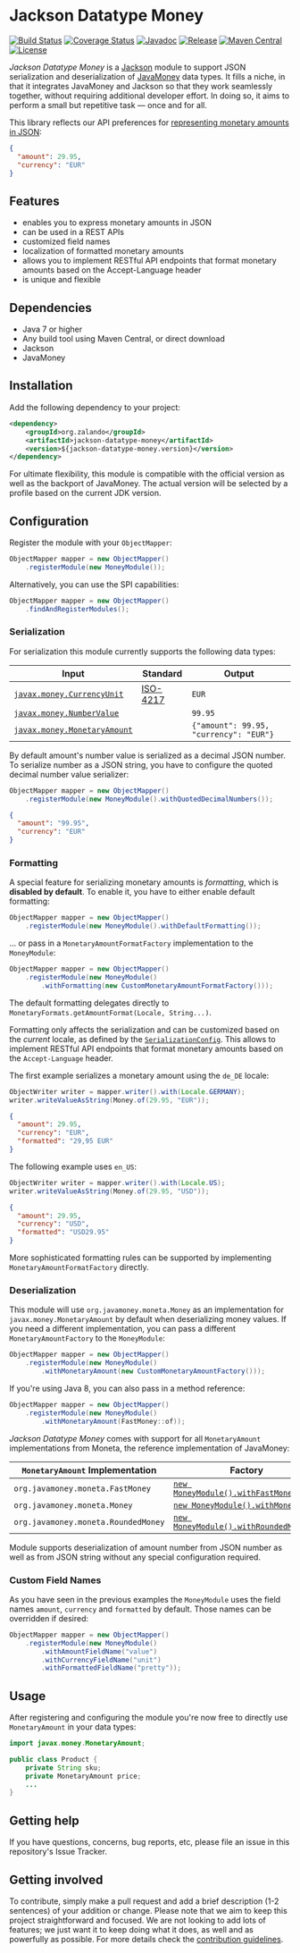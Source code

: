 # Jackson Datatype Money

[![Build Status](https://img.shields.io/travis/zalando/jackson-datatype-money/master.svg)](https://travis-ci.org/zalando/jackson-datatype-money)
[![Coverage Status](https://img.shields.io/coveralls/zalando/jackson-datatype-money/master.svg)](https://coveralls.io/r/zalando/jackson-datatype-money)
[![Javadoc](https://javadoc-emblem.rhcloud.com/doc/org.zalando/jackson-datatype-money/badge.svg)](http://www.javadoc.io/doc/org.zalando/jackson-datatype-money)
[![Release](https://img.shields.io/github/release/zalando/jackson-datatype-money.svg)](https://github.com/zalando/jackson-datatype-money/releases)
[![Maven Central](https://img.shields.io/maven-central/v/org.zalando/jackson-datatype-money.svg)](https://maven-badges.herokuapp.com/maven-central/org.zalando/jackson-datatype-money)
[![License](https://img.shields.io/badge/license-MIT-blue.svg)](https://raw.githubusercontent.com/zalando/jackson-datatype-money/master/LICENSE)


*Jackson Datatype Money* is a [Jackson](https://github.com/codehaus/jackson) module to support JSON serialization and
deserialization of [JavaMoney](https://github.com/JavaMoney/jsr354-api) data types. It fills a niche, in that it
integrates JavaMoney and Jackson so that they work seamlessly together, without requiring additional
developer effort. In doing so, it aims to perform a small but repetitive task — once and for all.

This library reflects our API preferences for [representing monetary amounts in JSON](MONEY.md):

```json
{
  "amount": 29.95,
  "currency": "EUR"
}
```

## Features
- enables you to express monetary amounts in JSON
- can be used in a REST APIs
- customized field names
- localization of formatted monetary amounts
- allows you to implement RESTful API endpoints that format monetary amounts based on the Accept-Language header
- is unique and flexible

## Dependencies
- Java 7 or higher
- Any build tool using Maven Central, or direct download
- Jackson
- JavaMoney

## Installation

Add the following dependency to your project:

```xml
<dependency>
    <groupId>org.zalando</groupId>
    <artifactId>jackson-datatype-money</artifactId>
    <version>${jackson-datatype-money.version}</version>
</dependency>
```
For ultimate flexibility, this module is compatible with the official version as well as the backport of JavaMoney. The actual version will be selected by a profile based on the current JDK version.

## Configuration

Register the module with your `ObjectMapper`:

```java
ObjectMapper mapper = new ObjectMapper()
    .registerModule(new MoneyModule());
```

Alternatively, you can use the SPI capabilities:

```java
ObjectMapper mapper = new ObjectMapper()
    .findAndRegisterModules();
```

### Serialization

For serialization this module currently supports the following data types:

| Input                                                                                                                             | Standard                                          | Output                                 |
|-----------------------------------------------------------------------------------------------------------------------------------|---------------------------------------------------|----------------------------------------|
| [`javax.money.CurrencyUnit`](https://github.com/JavaMoney/jsr354-api/blob/master/src/main/java/javax/money/CurrencyUnit.java)     | [ISO-4217](http://en.wikipedia.org/wiki/ISO_4217) | `EUR`                                  |
| [`javax.money.NumberValue`](https://github.com/JavaMoney/jsr354-api/blob/master/src/main/java/javax/money/NumberValue.java)       |                                                   | `99.95`                                |
| [`javax.money.MonetaryAmount`](https://github.com/JavaMoney/jsr354-api/blob/master/src/main/java/javax/money/MonetaryAmount.java) |                                                   | `{"amount": 99.95, "currency": "EUR"}` |


By default amount's number value is serialized as a decimal JSON number.
To serialize number as a JSON string, you have to configure the quoted decimal number value serializer:

```java
ObjectMapper mapper = new ObjectMapper()
    .registerModule(new MoneyModule().withQuotedDecimalNumbers());
```

```json
{
  "amount": "99.95",
  "currency": "EUR"
}
```

### Formatting

A special feature for serializing monetary amounts is *formatting*, which is **disabled by default**. To enable it, you
have to either enable default formatting:

```java
ObjectMapper mapper = new ObjectMapper()
    .registerModule(new MoneyModule().withDefaultFormatting());
```

... or pass in a `MonetaryAmountFormatFactory` implementation to the `MoneyModule`:

```java
ObjectMapper mapper = new ObjectMapper()
    .registerModule(new MoneyModule()
        .withFormatting(new CustomMonetaryAmountFormatFactory()));
```

The default formatting delegates directly to `MonetaryFormats.getAmountFormat(Locale, String...)`.

Formatting only affects the serialization and can be customized based on the *current* locale, as defined by the
[`SerializationConfig`](https://fasterxml.github.io/jackson-databind/javadoc/2.0.0/com/fasterxml/jackson/databind/SerializationConfig.html#with\(java.util.Locale\)). This allows to implement RESTful API endpoints
that format monetary amounts based on the `Accept-Language` header.

The first example serializes a monetary amount using the `de_DE` locale:

```java
ObjectWriter writer = mapper.writer().with(Locale.GERMANY);
writer.writeValueAsString(Money.of(29.95, "EUR"));
```

```json
{
  "amount": 29.95,
  "currency": "EUR",
  "formatted": "29,95 EUR"
}
```

The following example uses `en_US`:

```java
ObjectWriter writer = mapper.writer().with(Locale.US);
writer.writeValueAsString(Money.of(29.95, "USD"));
```

```json
{
  "amount": 29.95,
  "currency": "USD",
  "formatted": "USD29.95"
}
```

More sophisticated formatting rules can be supported by implementing `MonetaryAmountFormatFactory` directly.

### Deserialization

This module will use `org.javamoney.moneta.Money` as an implementation for `javax.money.MonetaryAmount` by default when
deserializing money values. If you need a different implementation, you can pass a different `MonetaryAmountFactory`
to the `MoneyModule`:

```java
ObjectMapper mapper = new ObjectMapper()
    .registerModule(new MoneyModule()
        .withMonetaryAmount(new CustomMonetaryAmountFactory()));
```

If you're using Java 8, you can also pass in a method reference:

```java
ObjectMapper mapper = new ObjectMapper()
    .registerModule(new MoneyModule()
        .withMonetaryAmount(FastMoney::of));
```

*Jackson Datatype Money* comes with support for all `MonetaryAmount` implementations from Moneta, the reference
implementation of JavaMoney:

| `MonetaryAmount` Implementation     | Factory                                                                                                                               |
|-------------------------------------|---------------------------------------------------------------------------------------------------------------------------------------|
| `org.javamoney.moneta.FastMoney`    | [`new MoneyModule().withFastMoney()`](src/main/java/org/zalando/jackson/datatype/money/FastMoneyFactory.java)       |
| `org.javamoney.moneta.Money`        | [`new MoneyModule().withMoney()`](src/main/java/org/zalando/jackson/datatype/money/MoneyFactory.java)               |
| `org.javamoney.moneta.RoundedMoney` | [`new MoneyModule().withRoundedMoney()`](src/main/java/org/zalando/jackson/datatype/money/RoundedMoneyFactory.java) |                                                                                                                             |

Module supports deserialization of amount number from JSON number as well as from JSON string without any special configuration required.

### Custom Field Names

As you have seen in the previous examples the `MoneyModule` uses the field names `amount`, `currency` and `formatted`
 by default. Those names can be overridden if desired:

```java
ObjectMapper mapper = new ObjectMapper()
    .registerModule(new MoneyModule()
        .withAmountFieldName("value")
        .withCurrencyFieldName("unit")
        .withFormattedFieldName("pretty"));
```

## Usage

After registering and configuring the module you're now free to directly use `MonetaryAmount` in your data types:

```java
import javax.money.MonetaryAmount;

public class Product {
    private String sku;
    private MonetaryAmount price;
    ...
}
```

## Getting help

If you have questions, concerns, bug reports, etc, please file an issue in this repository's Issue Tracker.

## Getting involved

To contribute, simply make a pull request and add a brief description (1-2 sentences) of your addition or change.
Please note that we aim to keep this project straightforward and focused. We are not looking to add lots of features;
we just want it to keep doing what it does, as well and as powerfully as possible. For more details check the
[contribution guidelines](CONTRIBUTING.md).
